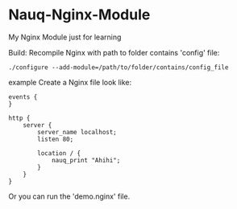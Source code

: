 # Nauq-Nginx-Module
My Nginx Module just for learning

Build:
  Recompile Nginx with path to folder contains 'config' file:
  
    ./configure --add-module=/path/to/folder/contains/config_file
    
example
  Create a Nginx file look like:
  
    events {
    }

    http {
        server {
            server_name localhost;
            listen 80;

            location / {
                nauq_print "Ahihi";
            }
        }
    }
    
  Or you can run the 'demo.nginx' file.
